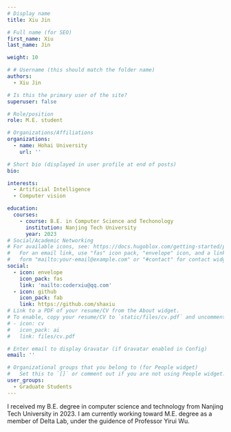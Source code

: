 ```yaml
---
# Display name
title: Xiu Jin

# Full name (for SEO)
first_name: Xiu
last_name: Jin

weight: 10

# # Username (this should match the folder name)
authors:
  - Xiu Jin

# Is this the primary user of the site?
superuser: false

# Role/position
role: M.E. student

# Organizations/Affiliations
organizations:
  - name: Hohai University
    url: ''

# Short bio (displayed in user profile at end of posts)
bio: 

interests:
  - Artificial Intelligence
  - Computer vision

education:
  courses:
    - course: B.E. in Computer Science and Techonology
      institution: Nanjing Tech University
      year: 2023
# Social/Academic Networking
# For available icons, see: https://docs.hugoblox.com/getting-started/page-builder/#icons
#   For an email link, use "fas" icon pack, "envelope" icon, and a link in the
#   form "mailto:your-email@example.com" or "#contact" for contact widget.
social:
  - icon: envelope
    icon_pack: fas
    link: 'mailto:coderxiu@qq.com'
  - icon: github
    icon_pack: fab
    link: https://github.com/shaxiu
# Link to a PDF of your resume/CV from the About widget.
# To enable, copy your resume/CV to `static/files/cv.pdf` and uncomment the lines below.
# - icon: cv
#   icon_pack: ai
#   link: files/cv.pdf

# Enter email to display Gravatar (if Gravatar enabled in Config)
email: ''

# Organizational groups that you belong to (for People widget)
#   Set this to `[]` or comment out if you are not using People widget.
user_groups:
  - Graduate Students
---
```


I received my B.E. degree in computer science and technology from Nanjing Tech University in 2023. I am currently working toward M.E. degree as a member of Delta Lab, under the guidence of Professor Yirui Wu.
